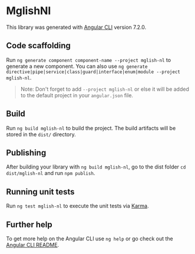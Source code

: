 # MglishNl

This library was generated with [Angular CLI](https://github.com/angular/angular-cli) version 7.2.0.

## Code scaffolding

Run `ng generate component component-name --project mglish-nl` to generate a new component. You can also use `ng generate directive|pipe|service|class|guard|interface|enum|module --project mglish-nl`.
> Note: Don't forget to add `--project mglish-nl` or else it will be added to the default project in your `angular.json` file. 

## Build

Run `ng build mglish-nl` to build the project. The build artifacts will be stored in the `dist/` directory.

## Publishing

After building your library with `ng build mglish-nl`, go to the dist folder `cd dist/mglish-nl` and run `npm publish`.

## Running unit tests

Run `ng test mglish-nl` to execute the unit tests via [Karma](https://karma-runner.github.io).

## Further help

To get more help on the Angular CLI use `ng help` or go check out the [Angular CLI README](https://github.com/angular/angular-cli/blob/master/README.md).
